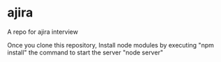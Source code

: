 # ajira
A repo for ajira interview

Once you clone this repository, Install node modules by executing "npm install"
the command to start the server "node server"
